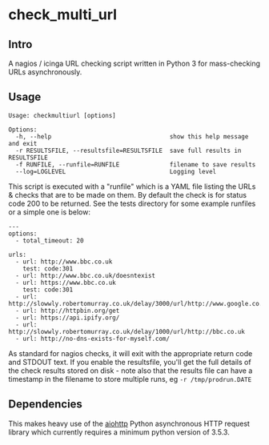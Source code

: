 # check_multi_url

## Intro

A nagios / icinga URL checking script written in Python 3 for mass-checking URLs asynchronously.

## Usage

	Usage: checkmultiurl [options]

	Options:
	  -h, --help                                 show this help message and exit
	  -r RESULTSFILE, --resultsfile=RESULTSFILE  save full results in RESULTSFILE
	  -f RUNFILE, --runfile=RUNFILE              filename to save results
	  --log=LOGLEVEL                             Logging level

This script is executed with a "runfile" which is a YAML file listing the URLs & checks that are to be made on them. By default the check is for status code 200 to be returned. See the tests directory for some example runfiles or a simple one is below:

	---
	options:
	  - total_timeout: 20

	urls:
	  - url: http://www.bbc.co.uk
		test: code:301
	  - url: http://www.bbc.co.uk/doesntexist
	  - url: https://www.bbc.co.uk
		test: code:301
	  - url: http://slowwly.robertomurray.co.uk/delay/3000/url/http://www.google.co.uk
	  - url: http://httpbin.org/get
	  - url: https://api.ipify.org/
	  - url: http://slowwly.robertomurray.co.uk/delay/1000/url/http://bbc.co.uk
	  - url: http://no-dns-exists-for-myself.com/

As standard for nagios checks, it will exit with the appropriate return code and STDOUT text. If you enable the resultsfile, you'll get the full details of the check results stored on disk - note also that the results file can have a timestamp in the filename to store multiple runs, eg ```-r /tmp/prodrun.DATE```

## Dependencies

This makes heavy use of the [aiohttp](https://aiohttp.readthedocs.io/en/stable/) Python asynchronous HTTP request library which currently requires a minimum python version of 3.5.3.
